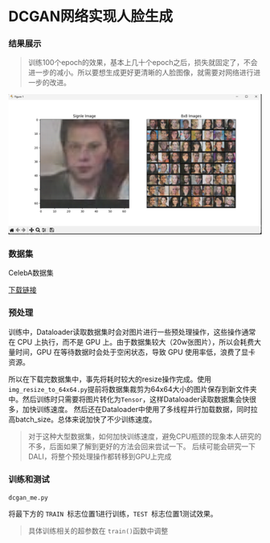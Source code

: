 # DCGAN网络实现人脸生成

### 结果展示

> 训练100个epoch的效果，基本上几十个epoch之后，损失就固定了，不会进一步的减小。所以要想生成更好更清晰的人脸图像，就需要对网络进行进一步的改进。

![1733731302710](image/README/1733731302710.png)

### 数据集

CelebA数据集

[下载链接](https://mmlab.ie.cuhk.edu.hk/projects/CelebA.html)

### 预处理

训练中，Dataloader读取数据集时会对图片进行一些预处理操作，这些操作通常在 CPU 上执行，而不是 GPU 上。由于数据集较大（20w张图片），所以会耗费大量时间，GPU 在等待数据时会处于空闲状态，导致 GPU 使用率低，浪费了显卡资源。

所以在下载完数据集中，事先将耗时较大的resize操作完成。使用 `img_resize_to_64x64.py`提前将数据集裁剪为64x64大小的图片保存到新文件夹中。然后训练时只需要将图片转化为`Tensor`，这样Dataloader读取数据集会快很多，加快训练速度。
然后还在Dataloader中使用了多线程并行加载数据，同时拉高batch_size。总体来说加快了不少训练速度。
> 对于这种大型数据集，如何加快训练速度，避免CPU瓶颈的现象本人研究的不多，后面如果了解到更好的方法会回来尝试一下。
> 后续可能会研究一下DALI，将整个预处理操作都转移到GPU上完成

### 训练和测试

`dcgan_me.py`

将最下方的 `TRAIN `标志位置1进行训练，`TEST `标志位置1测试效果。

> 具体训练相关的超参数在 `train()`函数中调整
